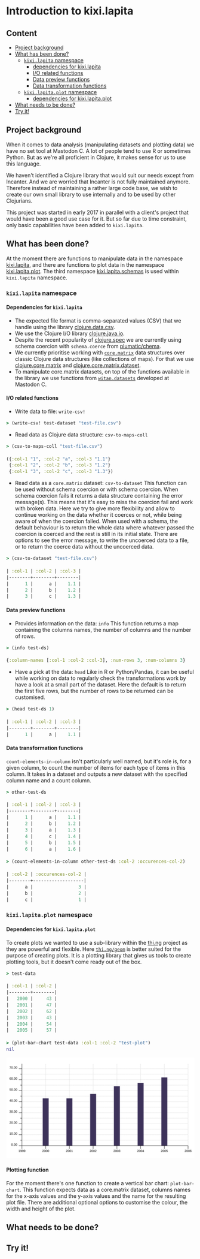 # Introduction to kixi.lapita

## Content
* [Project background](#project-background)
* [What has been done?](#what-has-been-done)
  * [`kixi.lapita` namespace](#kixilapita-namespace)
    * [dependencies for kixi.lapita](#dependencies-for-kixilapita)
	* [I/O related functions](#io-related-functions)
	* [Data preview functions](#data-preview-functions)
	* [Data transformation functions](#data-transformation-functions)
  * [`kixi.lapita.plot` namespace](#kixilapitaplot-namespace)
    * [dependencies for kixi.lapita.plot](#dependencies-for-kixilapitaplot)
* [What needs to be done?](#what-needs-to-be-done)
* [Try it!](#try-it)

## Project background
When it comes to data analysis (manipulating datasets and plotting data) we have no set tool at Mastodon C.
A lot of people tend to use R or sometimes Python. But as we're all proficient in Clojure, it makes sense for us to use this language.

We haven't identified a Clojure library that would suit our needs except from Incanter. And we are worried that Incanter is not fully maintained anymore.
Therefore instead of maintaining a rather large code base, we wish to create our own small library to use internally and to be used by other Clojurians.

This project was started in early 2017 in parallel with a client's project that would have been a good use case for it.
But so far due to time constraint, only basic capabilities have been added to `kixi.lapita`.

## What has been done?
At the moment there are functions to manipulate data in the namespace [kixi.lapita](https://github.com/MastodonC/kixi.lapita/blob/master/src/kixi/lapita.clj), and there are functions to plot data in the namespace [kixi.lapita.plot](https://github.com/MastodonC/kixi.lapita/blob/master/src/kixi/lapita/plot.clj).
The third namespace [kixi.lapita.schemas](https://github.com/MastodonC/kixi.lapita/blob/master/src/kixi/lapita/schemas.clj) is used within `kixi.lapita` namespace.

### `kixi.lapita` namespace

#### Dependencies for `kixi.lapita`
* The expected file format is comma-separated values (CSV) that we handle using the library [clojure.data.csv](https://github.com/clojure/data.csv).
* We use the Clojure I/O library [clojure.java.io](https://clojure.github.io/clojure/clojure.java.io-api.html).
* Despite the recent popularity of [clojure.spec](https://clojure.org/news/2016/05/23/introducing-clojure-spec) we are currently using schema coercion with `schema.coerce` from [plumatic/chema](https://github.com/plumatic/schema).
* We currently prioritise working with [`core.matrix`](https://github.com/mikera/core.matrix) data structures over classic Clojure data structures (like collections of maps). For that we use [clojure.core.matrix](https://github.com/mikera/core.matrix/blob/develop/src/main/clojure/clojure/core/matrix.cljc) and [clojure.core.matrix.dataset](https://github.com/mikera/core.matrix/blob/develop/src/main/clojure/clojure/core/matrix/dataset.clj).
* To manipulate core.matrix datasets, on top of the functions available in the library we use functions from [`witan.datasets`](https://github.com/MastodonC/witan.workspace-api/blob/master/src/witan/datasets.clj) developed at Mastodon C.

#### I/O related functions
* Write data to file: `write-csv!`
```Clojure
> (write-csv! test-dataset "test-file.csv")
```
* Read data as Clojure data structure: `csv-to-maps-coll`
```Clojure
> (csv-to-maps-coll "test-file.csv")

({:col-1 "1", :col-2 "a", :col-3 "1.1"}
 {:col-1 "2", :col-2 "b", :col-3 "1.2"}
 {:col-1 "3", :col-2 "c", :col-3 "1.3"})
```
* Read data as a `core.matrix` dataset: `csv-to-dataset`
This function can be used without schema coercion or with schema coercion.
When schema coercion fails it returns a data structure containing the error message(s). This means that it's easy to miss the coercion fail and work with broken data.
Here we try to give more flexibility and allow to continue working on the data whether it coerces or not, while being aware of when the coercion failed.
When used with a schema, the default behaviour is to return the whole data where whatever passed the coercion is coerced and the rest is still in its initial state.
There are options to see the error message, to write the uncoerced data to a file, or to return the coerce data without the uncoerced data.
```Clojure
> (csv-to-dataset "test-file.csv")

| :col-1 | :col-2 | :col-3 |
|--------+--------+--------|
|      1 |      a |    1.1 |
|      2 |      b |    1.2 |
|      3 |      c |    1.3 |

```

#### Data preview functions
* Provides information on the data: `info`
This function returns a map containing the columns names, the number of columns and the number of rows.
```Clojure
> (info test-ds)

{:column-names [:col-1 :col-2 :col-3], :num-rows 3, :num-columns 3}
```
* Have a pick at the data: `head`
Like in R or Python/Pandas, it can be useful while working on data to regularly check the transformations work by have a look at a small part of the dataset.
Here the default is to return the first five rows, but the number of rows to be returned can be customised.
```Clojure
> (head test-ds 1)

| :col-1 | :col-2 | :col-3 |
|--------+--------+--------|
|      1 |      a |    1.1 |
```

#### Data transformation functions
`count-elements-in-column` isn't particularly well named, but it's role is, for a given column, to count the number of items for each type of items in this column.
It takes in a dataset and outputs a new dataset with the specified column name and a count column.
```Clojure
> other-test-ds

| :col-1 | :col-2 | :col-3 |
|--------+--------+--------|
|      1 |      a |    1.1 |
|      2 |      b |    1.2 |
|      3 |      a |    1.3 |
|      4 |      c |    1.4 |
|      5 |      b |    1.5 |
|      6 |      a |    1.6 |

> (count-elements-in-column other-test-ds :col-2 :occurences-col-2)

| :col-2 | :occurences-col-2 |
|--------+-------------------|
|      a |                 3 |
|      b |                 2 |
|      c |                 1 |
```

### `kixi.lapita.plot` namespace
#### Dependencies for `kixi.lapita.plot`
To create plots we wanted to use a sub-library within the [thi.ng](http://thi.ng/) project as they are powerful and flexible.
Here [`thi.ng/geom`](https://github.com/thi-ng/geom) is better suited for the purpose of creating plots. It is a plotting library that gives us tools to create plotting tools, but it doesn't come ready out of the box.
```Clojure
> test-data

| :col-1 | :col-2 |
|--------+--------|
|   2000 |     43 |
|   2001 |     47 |
|   2002 |     62 |
|   2003 |     43 |
|   2004 |     54 |
|   2005 |     57 |

> (plot-bar-chart test-data :col-1 :col-2 "test-plot")
nil
```
![plot test-data](img/test-plot)

#### Plotting function
For the moment there's one function to create a vertical bar chart: `plot-bar-chart`.
This function expects data as a core.matrix dataset, columns names for the x-axis values and the y-axis values and the name for the resulting plot file.
There are additional optional options to customise the colour, the width and height of the plot.

## What needs to be done?

## Try it!
